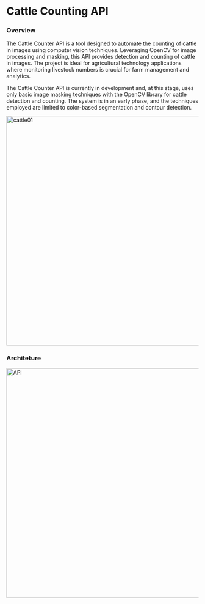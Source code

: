 # Cattle Counting API

### Overview

The Cattle Counter API is a tool designed to automate the counting of cattle in images using computer vision techniques. Leveraging OpenCV for image processing and masking, this API provides detection and counting of cattle in images. The project is ideal for agricultural technology applications where monitoring livestock numbers is crucial for farm management and analytics.

The Cattle Counter API is currently in development and, at this stage, uses only basic image masking techniques with the OpenCV library for cattle detection and counting. The system is in an early phase, and the techniques employed are limited to color-based segmentation and contour detection.

<img src="https://github.com/user-attachments/assets/db576e4b-53d8-4aa8-85f9-335dd524f2cf" alt="cattle01" width="600"/>

### Architeture

<img src="https://github.com/user-attachments/assets/5aa6b83b-74a4-41aa-9f3e-daceaf33611c" alt="API" width="600"/>

